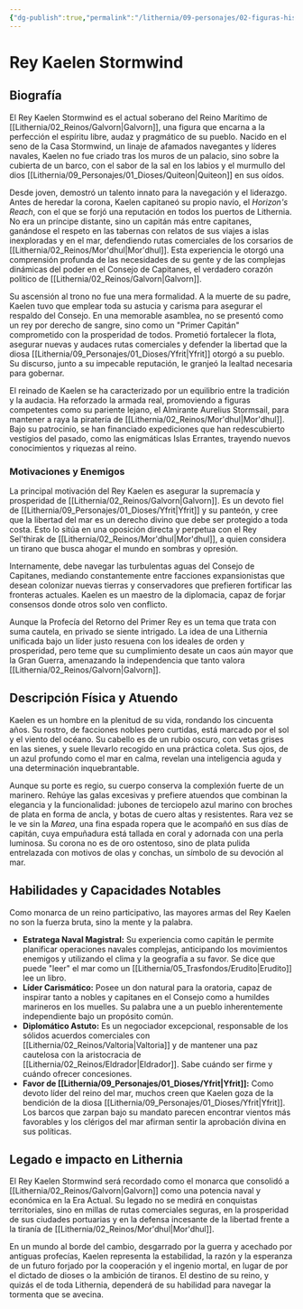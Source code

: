 ```yaml
---
{"dg-publish":true,"permalink":"/lithernia/09-personajes/02-figuras-historicas/rey-kaelen-stormwind/","tags":["[Humano","Monarca","Galvorn","Político","Navegante","Yfrit"]}
---
```


# Rey Kaelen Stormwind

## Biografía

El Rey Kaelen Stormwind es el actual soberano del Reino Marítimo de [[Lithernia/02_Reinos/Galvorn\|Galvorn]], una figura que encarna a la perfección el espíritu libre, audaz y pragmático de su pueblo. Nacido en el seno de la Casa Stormwind, un linaje de afamados navegantes y líderes navales, Kaelen no fue criado tras los muros de un palacio, sino sobre la cubierta de un barco, con el sabor de la sal en los labios y el murmullo del dios [[Lithernia/09_Personajes/01_Dioses/Quiteon\|Quiteon]] en sus oídos.

Desde joven, demostró un talento innato para la navegación y el liderazgo. Antes de heredar la corona, Kaelen capitaneó su propio navío, el *Horizon's Reach*, con el que se forjó una reputación en todos los puertos de Lithernia. No era un príncipe distante, sino un capitán más entre capitanes, ganándose el respeto en las tabernas con relatos de sus viajes a islas inexploradas y en el mar, defendiendo rutas comerciales de los corsarios de [[Lithernia/02_Reinos/Mor'dhul\|Mor'dhul]]. Esta experiencia le otorgó una comprensión profunda de las necesidades de su gente y de las complejas dinámicas del poder en el Consejo de Capitanes, el verdadero corazón político de [[Lithernia/02_Reinos/Galvorn\|Galvorn]].

Su ascensión al trono no fue una mera formalidad. A la muerte de su padre, Kaelen tuvo que emplear toda su astucia y carisma para asegurar el respaldo del Consejo. En una memorable asamblea, no se presentó como un rey por derecho de sangre, sino como un "Primer Capitán" comprometido con la prosperidad de todos. Prometió fortalecer la flota, asegurar nuevas y audaces rutas comerciales y defender la libertad que la diosa [[Lithernia/09_Personajes/01_Dioses/Yfrit\|Yfrit]] otorgó a su pueblo. Su discurso, junto a su impecable reputación, le granjeó la lealtad necesaria para gobernar.

El reinado de Kaelen se ha caracterizado por un equilibrio entre la tradición y la audacia. Ha reforzado la armada real, promoviendo a figuras competentes como su pariente lejano, el Almirante Aurelius Stormsail, para mantener a raya la piratería de [[Lithernia/02_Reinos/Mor'dhul\|Mor'dhul]]. Bajo su patrocinio, se han financiado expediciones que han redescubierto vestigios del pasado, como las enigmáticas Islas Errantes, trayendo nuevos conocimientos y riquezas al reino.

### Motivaciones y Enemigos

La principal motivación del Rey Kaelen es asegurar la supremacía y prosperidad de [[Lithernia/02_Reinos/Galvorn\|Galvorn]]. Es un devoto fiel de [[Lithernia/09_Personajes/01_Dioses/Yfrit\|Yfrit]] y su panteón, y cree que la libertad del mar es un derecho divino que debe ser protegido a toda costa. Esto lo sitúa en una oposición directa y perpetua con el Rey Sel'thirak de [[Lithernia/02_Reinos/Mor'dhul\|Mor'dhul]], a quien considera un tirano que busca ahogar el mundo en sombras y opresión.

Internamente, debe navegar las turbulentas aguas del Consejo de Capitanes, mediando constantemente entre facciones expansionistas que desean colonizar nuevas tierras y conservadores que prefieren fortificar las fronteras actuales. Kaelen es un maestro de la diplomacia, capaz de forjar consensos donde otros solo ven conflicto.

Aunque la Profecía del Retorno del Primer Rey es un tema que trata con suma cautela, en privado se siente intrigado. La idea de una Lithernia unificada bajo un líder justo resuena con los ideales de orden y prosperidad, pero teme que su cumplimiento desate un caos aún mayor que la Gran Guerra, amenazando la independencia que tanto valora [[Lithernia/02_Reinos/Galvorn\|Galvorn]].

## Descripción Física y Atuendo

Kaelen es un hombre en la plenitud de su vida, rondando los cincuenta años. Su rostro, de facciones nobles pero curtidas, está marcado por el sol y el viento del océano. Su cabello es de un rubio oscuro, con vetas grises en las sienes, y suele llevarlo recogido en una práctica coleta. Sus ojos, de un azul profundo como el mar en calma, revelan una inteligencia aguda y una determinación inquebrantable.

Aunque su porte es regio, su cuerpo conserva la complexión fuerte de un marinero. Rehúye las galas excesivas y prefiere atuendos que combinan la elegancia y la funcionalidad: jubones de terciopelo azul marino con broches de plata en forma de ancla, y botas de cuero altas y resistentes. Rara vez se le ve sin la *Marea*, una fina espada ropera que le acompañó en sus días de capitán, cuya empuñadura está tallada en coral y adornada con una perla luminosa. Su corona no es de oro ostentoso, sino de plata pulida entrelazada con motivos de olas y conchas, un símbolo de su devoción al mar.

## Habilidades y Capacidades Notables

Como monarca de un reino participativo, las mayores armas del Rey Kaelen no son la fuerza bruta, sino la mente y la palabra.

*   **Estratega Naval Magistral:** Su experiencia como capitán le permite planificar operaciones navales complejas, anticipando los movimientos enemigos y utilizando el clima y la geografía a su favor. Se dice que puede "leer" el mar como un [[Lithernia/05_Trasfondos/Erudito\|Erudito]] lee un libro.
*   **Líder Carismático:** Posee un don natural para la oratoria, capaz de inspirar tanto a nobles y capitanes en el Consejo como a humildes marineros en los muelles. Su palabra une a un pueblo inherentemente independiente bajo un propósito común.
*   **Diplomático Astuto:** Es un negociador excepcional, responsable de los sólidos acuerdos comerciales con [[Lithernia/02_Reinos/Valtoria\|Valtoria]] y de mantener una paz cautelosa con la aristocracia de [[Lithernia/02_Reinos/Eldrador\|Eldrador]]. Sabe cuándo ser firme y cuándo ofrecer concesiones.
*   **Favor de [[Lithernia/09_Personajes/01_Dioses/Yfrit\|Yfrit]]:** Como devoto líder del reino del mar, muchos creen que Kaelen goza de la bendición de la diosa [[Lithernia/09_Personajes/01_Dioses/Yfrit\|Yfrit]]. Los barcos que zarpan bajo su mandato parecen encontrar vientos más favorables y los clérigos del mar afirman sentir la aprobación divina en sus políticas.

## Legado e impacto en Lithernia

El Rey Kaelen Stormwind será recordado como el monarca que consolidó a [[Lithernia/02_Reinos/Galvorn\|Galvorn]] como una potencia naval y económica en la Era Actual. Su legado no se medirá en conquistas territoriales, sino en millas de rutas comerciales seguras, en la prosperidad de sus ciudades portuarias y en la defensa incesante de la libertad frente a la tiranía de [[Lithernia/02_Reinos/Mor'dhul\|Mor'dhul]].

En un mundo al borde del cambio, desgarrado por la guerra y acechado por antiguas profecías, Kaelen representa la estabilidad, la razón y la esperanza de un futuro forjado por la cooperación y el ingenio mortal, en lugar de por el dictado de dioses o la ambición de tiranos. El destino de su reino, y quizás el de toda Lithernia, dependerá de su habilidad para navegar la tormenta que se avecina.